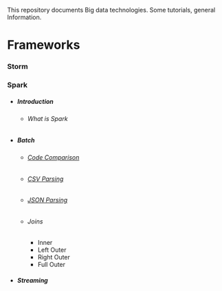 This repository documents Big data technologies. Some tutorials, general Information.

# Frameworks
### Storm

### Spark
- ##### Introduction
  - ###### What is Spark
- ##### Batch
  - ###### [Code Comparison](spark/spark_batch/SparkBatch/src/main/java/com/ankur/main/code/comparison)
  - ###### [CSV Parsing](spark/spark_batch/SparkBatch/src/main/java/com/ankur/main/customclass/csv)
  - ###### [JSON Parsing](spark/spark_batch/SparkBatch/src/main/java/com/ankur/main/customclass/json)
  - ###### Joins
    - Inner
    - Left Outer
    - Right Outer
    - Full Outer
- ##### Streaming

